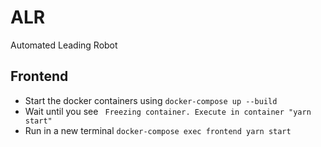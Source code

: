 # ALR

Automated Leading Robot

## Frontend
* Start the docker containers using `docker-compose up --build`
* Wait until you see ` Freezing container. Execute in container "yarn start"`
* Run in a new terminal `docker-compose exec frontend yarn start`
